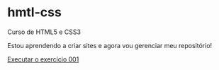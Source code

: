 # hmtl-css
Curso de HTML5 e CSS3

Estou aprendendo a criar sites e agora vou gerenciar meu repositório!

<a href="https://igorleyck.github.io/html-css/exercicios/ex001">Executar o exercício 001</a>